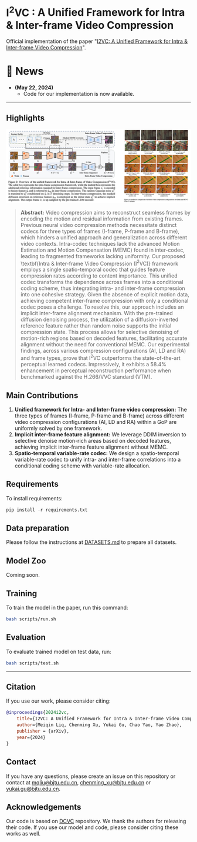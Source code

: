 # $\text{I}^2\text{VC}$ : A Unified Framework for Intra & Inter-frame Video Compression



<!-- > [**MaPLe: Multi-modal Prompt Learning**](https://arxiv.org/abs/2210.03117)<br>
> [Muhammad Uzair Khattak](https://scholar.google.com/citations?user=M6fFL4gAAAAJ&hl=en&authuser=1), [Hanoona Rasheed](https://scholar.google.com/citations?user=yhDdEuEAAAAJ&hl=en&authuser=1&oi=sra), [Muhammad Maaz](https://scholar.google.com/citations?user=vTy9Te8AAAAJ&hl=en&authuser=1&oi=sra), [Salman Khan](https://salman-h-khan.github.io/), [Fahad Shahbaz Khan](https://scholar.google.es/citations?user=zvaeYnUAAAAJ&hl=en) -->


<!-- [![Website](https://img.shields.io/badge/Project-Website-87CEEB)](https://muzairkhattak.github.io/multimodal-prompt-learning/)
[![paper](https://img.shields.io/badge/arXiv-Paper-<COLOR>.svg)](https://arxiv.org/abs/2210.03117)
[![video](https://img.shields.io/badge/Video-Presentation-F9D371)](https://youtu.be/fmULeaqAzfg)
[![slides](https://img.shields.io/badge/Presentation-Slides-B762C1)](https://drive.google.com/file/d/1GYei-3wjf4OgBVKi9tAzeif606sHBlIA/view?usp=share_link) -->


Official implementation of the paper "[I2VC: A Unified Framework for Intra & Inter-frame Video Compression](https://arxiv.org/)".



# :rocket: News
- **(May 22, 2024)**
  - Code for our implementation is now available.


<hr />

## Highlights

![main figure](doc/main.png)

> **Abstract:** Video compression aims to reconstruct seamless frames by encoding the motion and residual information from existing frames. Previous neural video compression methods necessitate distinct codecs for three types of frames (I-frame, P-frame and B-frame), which hinders a unified approach and generalization across different video contexts. Intra-codec techniques lack the advanced Motion Estimation and Motion Compensation (MEMC) found in inter-codec, leading to fragmented frameworks lacking uniformity. Our proposed \textbf{Intra \& Inter-frame Video Compression (I$^2$VC)} framework employs a single spatio-temporal codec that guides feature compression rates according to content importance. This unified codec transforms the dependence across frames into a conditional coding scheme, thus integrating intra- and inter-frame compression into one cohesive strategy. Given the absence of explicit motion data, achieving competent inter-frame compression with only a conditional codec poses a challenge. To resolve this, our approach includes an implicit inter-frame alignment mechanism. With the pre-trained diffusion denoising process, the utilization of a diffusion-inverted reference feature rather than random noise supports the initial compression state. This process allows for selective denoising of motion-rich regions based on decoded features, facilitating accurate alignment without the need for conventional MEMC. Our experimental findings, across various compression configurations (AI, LD and RA) and frame types, prove that I$^2$VC outperforms the state-of-the-art perceptual learned codecs. Impressively, it exhibits a 58.4\% enhancement in perceptual reconstruction performance when benchmarked against the H.266/VVC standard (VTM).

## Main Contributions

1) **Unified framework for Intra- and Inter-frame video compression:** The three types of frames (I-frame, P-frame and B-frame) across different video compression configurations (AI, LD and RA) within a GoP are uniformly solved by one framework.
2) **Implicit inter-frame feature alignment:** We leverage DDIM inversion to selective denoise motion-rich areas based on decoded features, achieving implicit inter-frame feature alignment without MEMC.
3) **Spatio-temporal variable-rate codec:** We design a spatio-temporal variable-rate codec to unify intra- and inter-frame correlations into a conditional coding scheme with variable-rate allocation. 

## Requirements
To install requirements:
```python
pip install -r requirements.txt
```

## Data preparation
Please follow the instructions at [DATASETS.md](docs/DATASETS.md) to prepare all datasets.

## Model Zoo

Coming soon.

## Training
To train the model in the paper, run this command:
```bash
bash scripts/run.sh
```

## Evaluation
To evaluate trained model on test data, run:
```bash
bash scripts/test.sh
```


<hr />

## Citation
If you use our work, please consider citing:
```bibtex
@inproceedings{2024i2vc,
    title={I2VC: A Unified Framework for Intra & Inter-frame Video Compression},
    author={Meiqin Liq, Chenming Xu, Yukai Gu, Chao Yao, Yao Zhao},
    publisher = {arXiv},
    year={2024}
}
```


## Contact
If you have any questions, please create an issue on this repository or contact at mqliu@bjtu.edu.cn, chenming_xu@bjtu.edu.cn or yukai.gu@bjtu.edu.cn.


## Acknowledgements

Our code is based on [DCVC](https://github.com/microsoft/DCVC) repository. We thank the authors for releasing their code. If you use our model and code, please consider citing these works as well.
